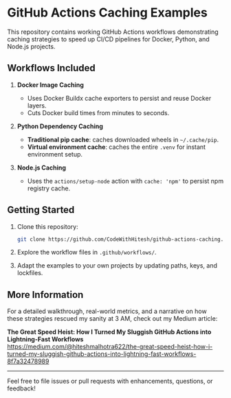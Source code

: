 # GitHub Actions Caching Examples

This repository contains working GitHub Actions workflows demonstrating caching strategies to speed up CI/CD pipelines for Docker, Python, and Node.js projects.

## Workflows Included

1. **Docker Image Caching**
   - Uses Docker Buildx cache exporters to persist and reuse Docker layers.
   - Cuts Docker build times from minutes to seconds.

2. **Python Dependency Caching**
   - **Traditional pip cache**: caches downloaded wheels in `~/.cache/pip`.
   - **Virtual environment cache**: caches the entire `.venv` for instant environment setup.

3. **Node.js Caching**
   - Uses the `actions/setup-node` action with `cache: 'npm'` to persist npm registry cache.

## Getting Started

1. Clone this repository:
   ```bash
   git clone https://github.com/CodeWithHitesh/github-actions-caching.git
   ```

2. Explore the workflow files in `.github/workflows/`.

3. Adapt the examples to your own projects by updating paths, keys, and lockfiles.

## More Information

For a detailed walkthrough, real-world metrics, and a narrative on how these strategies rescued my sanity at 3 AM, check out my Medium article:

**The Great Speed Heist: How I Turned My Sluggish GitHub Actions into Lightning-Fast Workflows**  
https://medium.com/@hiteshmalhotra622/the-great-speed-heist-how-i-turned-my-sluggish-github-actions-into-lightning-fast-workflows-8f7a32478989

---

Feel free to file issues or pull requests with enhancements, questions, or feedback!